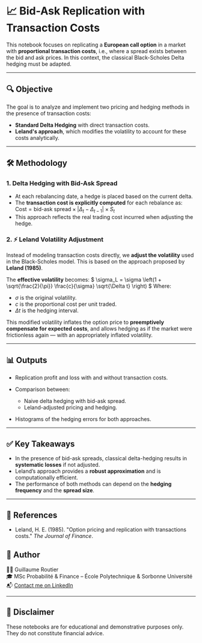 # 📈 Bid-Ask Replication with Transaction Costs

This notebook focuses on replicating a **European call option** in a market with **proportional transaction costs**, i.e., where a spread exists between the bid and ask prices. In this context, the classical Black-Scholes Delta hedging must be adapted.

---

## 🔍 Objective

The goal is to analyze and implement two pricing and hedging methods in the presence of transaction costs:

- **Standard Delta Hedging** with direct transaction costs.
- **Leland's approach**, which modifies the volatility to account for these costs analytically.

---

## 🛠️ Methodology

### 1. Delta Hedging with Bid-Ask Spread
- At each rebalancing date, a hedge is placed based on the current delta.
- The **transaction cost is explicitly computed** for each rebalance as:
  $\text{Cost} = \text{bid-ask spread} \times | \Delta_t - \Delta_{t-1} | \times S_t$
- This approach reflects the real trading cost incurred when adjusting the hedge.

### 2. ⚡ Leland Volatility Adjustment
Instead of modeling transaction costs directly, we **adjust the volatility** used in the Black-Scholes model. This is based on the approach proposed by **Leland (1985)**.

The **effective volatility** becomes:
$
\sigma_L = \sigma \left(1 + \sqrt{\frac{2}{\pi}} \frac{c}{\sigma} \sqrt{\Delta t} \right)
$
Where:
- $\sigma$ is the original volatility.
- $c$ is the proportional cost per unit traded.
- $\Delta t$ is the hedging interval.

This modified volatility inflates the option price to **preemptively compensate for expected costs**, and allows hedging as if the market were frictionless again — with an appropriately inflated volatility.

---

## 📊 Outputs

- Replication profit and loss with and without transaction costs.
- Comparison between:
  - Naive delta hedging with bid-ask spread.
  - Leland-adjusted pricing and hedging.

- Histograms of the hedging errors for both approaches.

---

## ✅ Key Takeaways

- In the presence of bid-ask spreads, classical delta-hedging results in **systematic losses** if not adjusted.
- Leland’s approach provides a **robust approximation** and is computationally efficient.
- The performance of both methods can depend on the **hedging frequency** and the **spread size**.

---

## 🧠 References

- Leland, H. E. (1985). "Option pricing and replication with transactions costs." *The Journal of Finance*.

## 👤 Author

👨‍💻 Guillaume Routier  
🎓 MSc Probabilité & Finance – École Polytechnique & Sorbonne Université  
📬 [Contact me on LinkedIn](https://www.linkedin.com/in/guillaume-routier/)

---

## 📌 Disclaimer

These notebooks are for educational and demonstrative purposes only. They do not constitute financial advice.
